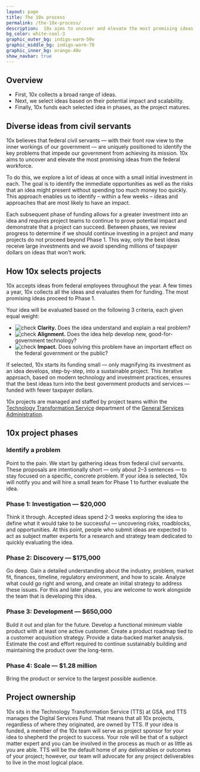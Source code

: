 ```yaml
---
layout: page
title: The 10x process
permalink: /the-10x-process/
description:  10x aims to uncover and elevate the most promising ideas from the federal workforce. We start our funding small and increase our investment as an idea matures into a sustainable project.
bg_color: white-cool-3
graphic_outer_bg: indigo-warm-50v
graphic_middle_bg: indigo-warm-70
graphic_inner_bg: orange-40v
show_navbar: true
---
```


<h2 class="docs-h2">Overview</h2>

- First, 10x collects a broad range of ideas.
- Next, we select ideas based on their potential impact and scalability.
- Finally, 10x funds each selected idea in phases, as the project matures.


<h2 class="docs-h2">Diverse ideas from civil servants</h2>

10x believes that federal civil servants — with their front row view to the inner workings of our government — are uniquely positioned to identify the key problems that impede our government from achieving its mission. 10x aims to uncover and elevate the most promising ideas from the federal workforce.

To do this, we explore a lot of ideas at once with a small initial investment in each. The goal is to identify the immediate opportunities as well as the risks that an idea might present without spending too much money too quickly. This approach enables us to identify – within a few weeks – ideas and approaches that are most likely to have an impact.

Each subsequent phase of funding allows for a greater investment into an idea and requires project teams to continue to prove potential impact and demonstrate that a project can succeed. Between phases, we review progress to determine if we should continue investing in a project and many projects do not proceed beyond Phase 1. This way, only the best ideas receive large investments and we avoid spending millions of taxpayer dollars on ideas that won’t work.

<h2 class="docs-h2">How 10x selects projects</h2>

10x accepts ideas from federal employees throughout the year. A few times a year, 10x collects all the ideas and evaluates them for funding. The most promising ideas proceed to Phase 1. 

Your idea will be evaluated based on the following 3 criteria, each given equal weight:

<ul class="line-height-small tablet:line-height-base">
  <li class="text-indent-neg-3 padding-left-3 tablet:text-indent-neg-4 tablet:padding-left-4">
    <img class="display-line-block width-2 tablet:width-3 margin-right-p5 position-relative bottom-2px vertical-align-middle" src="{{ '/assets/img/check.svg' | relative_url }}" alt="check">
    <strong>Clarity.</strong> Does the idea understand and explain a real problem?</li>
  <li class="text-indent-neg-3 padding-left-3 tablet:text-indent-neg-4 tablet:padding-left-4">
    <img class="display-line-block width-2 tablet:width-3 margin-right-p5 position-relative bottom-2px vertical-align-middle" src="{{ '/assets/img/check.svg' | relative_url }}" alt="check">
    <strong>Alignment.</strong> Does the idea help develop new, good-for-government technology?</li>
  <li class="text-indent-neg-3 padding-left-3 tablet:text-indent-neg-4 tablet:padding-left-4">
    <img class="display-line-block width-2 tablet:width-3 margin-right-p5 position-relative bottom-2px vertical-align-middle" src="{{ '/assets/img/check.svg' | relative_url }}" alt="check">
    <strong>Impact.</strong> Does solving this problem have an important effect on the federal government or the public?</li>
</ul>

<p>If selected, 10x starts its funding small — only magnifying its investment as an idea develops, step-by-step, into a sustainable project. This iterative approach, based on modern technology and investment practices, ensures that the best ideas turn into the best government products and services — funded with fewer taxpayer dollars.</p>

<p>10x projects are managed and staffed by project teams within the <a href="https://www.gsa.gov/about-us/organization/federal-acquisition-service/technology-transformation-services">Technology Transformation Service</a> department of the <a href="https://www.gsa.gov/">General Services Administration</a>.</p>


<h2 class="docs-h2">10x project phases</h2>

<div class="usa-card border-color-orange-40v">
  <h3 class="margin-top-0">Identify a problem</h3>
  <p>Point to the pain. We start by gathering ideas from federal civil servants. These proposals are intentionally short — only about 2–3 sentences — to stay focused on a specific, concrete problem. If your idea is selected, 10x will notify you and will hire a small team for Phase 1 to further evaluate the idea.</p>
</div>

<div class="usa-card border-color-indigo-warm-30">
  <h3 class="margin-top-0">Phase 1: Investigation — $20,000</h3>
  <p>Think it through. Accepted ideas spend 2-3 weeks exploring the idea to define what it would take to be successful — uncovering risks, roadblocks, and opportunities. At this point, people who submit ideas are expected to act as subject matter experts for a research and strategy team dedicated to quickly evaluating the idea. </p>
</div>

<div class="usa-card border-color-indigo-warm-40v">
  <h3 class="margin-top-0">Phase 2: Discovery — $175,000</h3>
  <p>Go deep. Gain a detailed understanding about the industry, problem, market fit, finances, timeline, regulatory environment, and how to scale. Analyze what could go right and wrong, and create an initial strategy to address these issues. For this and later phases, you are welcome to work alongside the team that is developing this idea. </p>
</div>

<div class="usa-card border-color-indigo-warm-60">
  <h3 class="margin-top-0">Phase 3: Development — $650,000</h3>
  <p>Build it out and plan for the future. Develop a functional minimum viable product with at least one active customer. Create a product roadmap tied to a customer acquisition strategy. Provide a data-backed market analysis. Estimate the cost and effort required to continue sustainably building and maintaining the product over the long-term.</p>
</div>

<div class="usa-card border-color-indigo-warm-80">
  <h3 class="margin-top-0">Phase 4: Scale — $1.28 million</h3>
  <p>Bring the product or service to the largest possible audience.</p>
</div>


<h2 class="docs-h2">Project ownership</h2>

10x sits in the Technology Transformation Service (TTS) at GSA, and TTS manages the Digital Services Fund. That means that all 10x projects, regardless of where they originated, are owned by TTS. If your idea is funded, a member of the 10x team will serve as project sponsor for your idea to shepherd the project to success. Your role will be that of a subject matter expert and you can be involved in the process as much or as little as you are able. TTS will be the default home of any deliverables or outcomes of your project; however, our team will advocate for any project deliverables to live in the most logical place.
